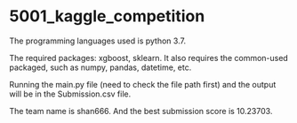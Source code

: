 # 5001_kaggle_competition

The programming languages used is python 3.7. 

The required packages: xgboost, sklearn. It also requires the common-used packaged, such as numpy, pandas, datetime, etc.

Running the main.py file (need to check the file path first) and the output will be in the Submission.csv file.

The team name is shan666. And the best submission score is 10.23703.
